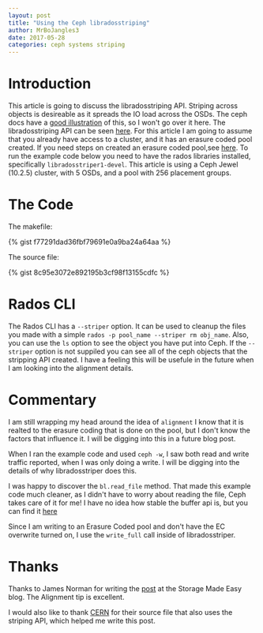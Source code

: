```yaml
---
layout: post
title: "Using the Ceph libradosstriping"
author: MrBoJangles3
date: 2017-05-28
categories: ceph systems striping
---
```


# Introduction

This article is going to discuss the libradosstriping API. Striping across objects is desireable as it spreads the IO load across the OSDs. The ceph docs have a [good illustration](http://docs.ceph.com/docs/master/architecture/#data-striping) of this, so I won't go over it here. The libradosstriping API can be seen [here](https://github.com/ceph/ceph/blob/master/src/include/radosstriper/libradosstriper.hpp). For this article I am going to assume that you already have access to a cluster, and it has an erasure coded pool created. If you need steps on created an erasure coded pool,see [here](http://docs.ceph.com/docs/master/rados/operations/pools/). To run the example code below you need to have the rados libraries installed, specifically `libradosstriper1-devel`. This article is using a Ceph Jewel (10.2.5) cluster, with 5 OSDs, and a pool with 256 placement groups.

# The Code

The makefile:

{% gist f77291dad36fbf79691e0a9ba24a64aa %}

The source file:

{% gist 8c95e3072e892195b3cf98f13155cdfc %}

# Rados CLI

The Rados CLI has a `--striper` option. It can be used to cleanup the files you made with a simple `rados -p pool_name --striper rm obj_name`. Also, you can use the `ls` option to see the object you have put into Ceph. If the `--striper` option is not suppiled you can see all of the ceph objects that the stripping API created. I have a feeling this will be usefule in the future when I am looking into the alignment details.


# Commentary

I am still wrapping my head around the idea of `alignment` I know that it is realted to the erasure coding that is done on the pool, but I don't know the factors that influence it. I will be digging into this in a future blog post.


When I ran the example code and used `ceph -w`, I saw both read and write traffic reported, when I was only doing a write. I will be digging into the details of why libradosstriper does this.


I was happy to discover the `bl.read_file` method. That made this example code much cleaner, as I didn't have to worry about reading the file, Ceph takes care of it for me! I have no idea how stable the buffer api is, but you can find it [here](https://github.com/ceph/ceph/blob/master/src/common/buffer.cc#L2117)


Since I am writing to an Erasure Coded pool and don't have the EC overwrite turned on, I use the `write_full` call inside of libradosstriper.


# Thanks

Thanks to James Norman for writing the [post](https://blog.storagemadeeasy.com/writing-to-an-erasure-coded-pool-in-ceph-rados/) at the Storage Made Easy blog. The Alignment tip is excellent.

I would also like to thank [CERN](https://gitlab.cern.ch/castor/CASTOR/blob/e3500a660f718d595cf2cbe7ccffa8a630e6b7b5/ceph/ceph_posix.cpp) for their source file that also uses the striping API, which helped me write this post.


